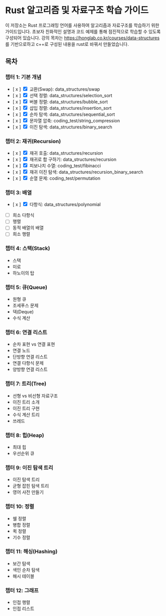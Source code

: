 # Rust 알고리즘 및 자료구조 학습 가이드

이 저장소는 Rust 프로그래밍 언어를 사용하여 알고리즘과 자료구조를 학습하기 위한 가이드입니다. 초보자 친화적인 설명과 코드 예제를 통해 점진적으로 학습할 수 있도록 구성되어 있습니다.
강의 목차는 https://honglab.co.kr/courses/data-structures 를 기반으로하고 c++로 구성된 내용을 rust로 바꿔서 만들었습니다.

## 목차

### 챕터 1: 기본 개념
- [ x ] <input type="checkbox" checked />  교환(Swap): data_structures/swap <br/>
- [ x ] <input type="checkbox" checked /> 선택 정렬: data_structures/selection_sort <br/>
- [ x ] <input type="checkbox" checked /> 버블 정렬: data_structures/bubble_sort <br/>
- [ x ] <input type="checkbox" checked /> 삽입 정렬: data_structures/insertion_sort <br/>
- [ x ] <input type="checkbox" checked /> 순차 탐색: data_structures/sequential_sort <br/>
- [ x ] <input type="checkbox" checked /> 문자열 압축: coding_test/string_compression <br/>
- [ x ] <input type="checkbox" checked /> 이진 탐색: data_structures/binary_search <br/>

### 챕터 2: 재귀(Recursion)
- [ x ] <input type="checkbox" checked />  재귀 호출: data_structures/recursion <br/>
- [ x ] <input type="checkbox" checked />  재귀로 합 구하기: data_structures/recursion <br/>
- [ x ] <input type="checkbox" checked />  피보나치 수열: coding_test/fibinacci <br/>
- [ x ] <input type="checkbox" checked />  재귀 이진 탐색: data_structures/recursion_binary_search <br/>
- [ x ] <input type="checkbox" checked />  순열 문제: coding_test/permutation <br/>

### 챕터 3: 배열
- [ x ] <input type="checkbox" checked /> 다항식: data_structures/polynomial <br/>
- [ ] 희소 다항식
- [ ] 행렬
- [ ] 동적 배열의 배열
- [ ] 희소 행렬

### 챕터 4: 스택(Stack)
- 스택
- 미로
- 하노이의 탑

### 챕터 5: 큐(Queue)
- 원형 큐
- 조세푸스 문제
- 덱(Deque)
- 수식 계산

### 챕터 6: 연결 리스트
- 순차 표현 vs 연결 표현
- 연결 노드
- 단방향 연결 리스트
- 연결 다항식 문제
- 양방향 연결 리스트

### 챕터 7: 트리(Tree)
- 선형 vs 비선형 자료구조
- 이진 트리 소개
- 이진 트리 구현
- 수식 계산 트리
- 쓰레드

### 챕터 8: 힙(Heap)
- 최대 힙
- 우선순위 큐

### 챕터 9: 이진 탐색 트리
- 이진 탐색 트리
- 균형 잡힌 탐색 트리
- 영어 사전 만들기

### 챕터 10: 정렬
- 쉘 정렬
- 병합 정렬
- 퀵 정렬
- 기수 정렬

### 챕터 11: 해싱(Hashing)
- 보간 탐색
- 색인 순차 탐색
- 해시 테이블

### 챕터 12: 그래프
- 인접 행렬
- 인접 리스트
